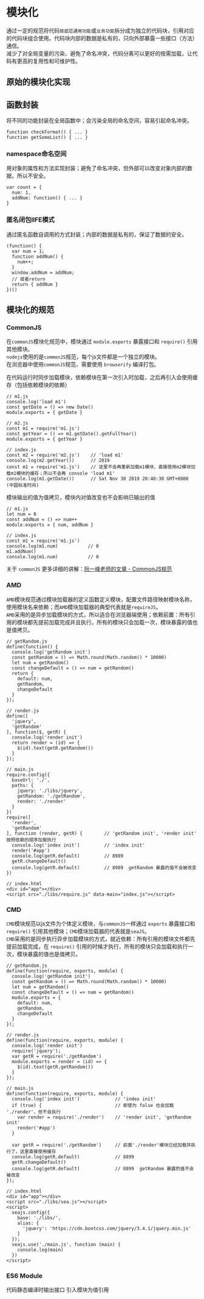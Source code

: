 # 模块化
  通过一定的规范将代码`按底层通用功能`或`业务功能`拆分成为独立的代码块，引用对应的代码块组合使用。代码块内部的数据是私有的，只向外部暴露一些接口（方法）通信。  
  减少了对全局变量的污染、避免了命名冲突，代码分离可以更好的按需加载，让代码有更高的复用性和可维护性。

  ## 原始的模块化实现  
  ## 函数封装
  将不同的功能封装在全局函数中；会污染全局的命名空间，容易引起命名冲突。
  ```
  function checkFormat() { ... }
  function getSomeList() { ... }
  ```
  ### namespace命名空间
  用对象的属性和方法实现封装；避免了命名冲突，但外部可以改变对象内部的数据，所以不安全。
  ```
  var count = {
    num: 1,
    addNum: function() { ... }
  }
  ```
  ### 匿名闭包IIFE模式
  通过匿名函数自调用的方式封装；内部的数据是私有的，保证了数据的安全。
  ```
  (function() {
    var num = 1;
    function addNum() {
      num++;
    }
    window.addNum = addNum;
    // 或者return
    return { addNum }
  })()
  ```
  
  ## 模块化的规范

  ### CommonJS
  在`commonJS`模块化规范中，模块通过 `module.exports` 暴露接口和 `require()` 引用其他模块。  
  `nodejs`使用的是`commonJS`规范，每个js文件都是一个独立的模块。  
  在浏览器中使用`commonJS`规范，需要使用 `browserify` 编译打包。  

  在代码运行时同步加载模块，依赖模块在第一次引入时加载，之后再引入会使用缓存（包括依赖模块的依赖）
  ```
  // m1.js
  console.log('load m1')
  const getDate = () => new Date()
  module.exports = { getDate }

  // m2.js
  const m1 = require('m1.js')
  const getYear = () => m1.getDate().getFullYear()
  module.exports = { getYear }

  // index.js
  const m2 = require('m2.js')    // 'load m1'
  console.log(m2.getYear())      // 2019
  const m1 = require('m1.js')    // 这里不会再重新加载m1模块，直接使用m2模块加载m1模块的缓存；所以不会再 console 'load m1'
  console.log(m1.getDate())      // Sat Nov 30 2019 20:40:30 GMT+0800 (中国标准时间)

  ```
  模块输出的值为值拷贝，模块内对值改变也不会影响已输出的值
  ```
  // m1.js
  let num = 0
  const addNum = () => num++
  module.exports = { num, addNum }

  // index.js
  const m1 = require('m1.js')
  console.log(m1.num)           // 0
  m1.addNum()
  console.log(m1.num)           // 0
  ```
  关于 `commonJS` 更多详细的讲解：[阮一峰老师的文章 - CommonJS规范](http://javascript.ruanyifeng.com/nodejs/module.html)  

  ### AMD
  `AMD`模块规范通过模块加载器的定义函数定义模块，配置文件路径映射模块名称，使用模块名来依赖；而`AMD`模块加载器的典型代表就是`requireJS`。  
  `AMD`采用的是异步加载模块的方式，所以适合在浏览器端使用；依赖前置：所有引用的模块都先提前加载完成并且执行。所有的模块只会加载一次，模块暴露的值也是值拷贝。
  ```
  // getRandom.js
  define(function() {
    console.log('getRandom init')
    const getRandom = () => Math.round(Math.random() * 10000)
    let num = getRandom()
    const changeDefault = () => num = getRandom()
    return {
      default: num,
      getRandom,
      changeDefault
    }
  });

  // render.js
  define([
    'jquery',
    'getRandom'
  ], function($, getR) {
    console.log('render init')
    return render = (id) => {
      $(id).text(getR.getRandom())
    }
  });

  // main.js
  require.config({
    baseUrl: './',
    paths: {
      jquery: './libs/jquery',
      getRandom: './getRandom',
      render: './render'
    }
  })
  require([
    'render',
    'getRandom'
  ], function (render, getR) {        // 'getRandom init', 'render init'  按照依赖的顺序加载执行
    console.log('index init')         // 'index init'
    render('#app')
    console.log(getR.default)         // 8989
    getR.changeDefault()
    console.log(getR.default)         // 8989  getRandom 暴露的值不会被改变
  })

  // index.html
  <div id="app"></div>
  <script src="./libs/require.js" data-main="index.js"></script>
  ```

  ### CMD
  `CMD`模块规范以js文件为个体定义模块，与`commonJS`一样通过 `exports` 暴露接口和 `require()` 引用其他模块；`CMD`模块加载器的代表就是`seaJS`。  
  `CMD`采用的是同步执行异步加载模块的方式，就近依赖：所有引用的模块文件都先提前加载完成，在 `require()` 引用的时候才执行，所有的模块只会加载和执行一次，模块暴露的值也是值拷贝。  
  ```
  // getRandom.js
  define(function(require, exports, module) {
    console.log('getRandom init')
    const getRandom = () => Math.round(Math.random() * 10000)
    let num = getRandom()
    const changeDefault = () => num = getRandom()
    module.exports = {
      default: num,
      getRandom,
      changeDefault
    }
  });

  // render.js
  define(function(require, exports, module) {
    console.log('render init')
    require('jquery');
    var getR = require('./getRandom')
    module.exports = render = (id) => {
      $(id).text(getR.getRandom())
    }  
  });

  // main.js
  define(function(require, exports, module) {
    console.log('index init')             // 'index init'
    if (true) {                           // 即使为 false 也会加载 './render'，但不会执行
      var render = require('./render')    // 'render init', 'getRandom init'
      render('#app')
    }

    var getR = require('./getRandom')     // 前面'./render'模块已经加载并执行了，这里直接使用缓存
    console.log(getR.default)             // 8899
    getR.changeDefault()
    console.log(getR.default)             // 8899  getRandom 暴露的值不会被改变
  });

  // index.html
  <div id="app"></div>
  <script src="./libs/sea.js"></script>
  <script>
    seajs.config({
      base: './libs/',
      alias: {
        'jquery': 'https://cdn.bootcss.com/jquery/3.4.1/jquery.min.js'
      }
    });
    seajs.use('./main.js', function (main) {
      console.log(main)
    })
  </script>
  ```
 

  ### ES6 Module
  代码静态编译时输出接口
  引入模块为值引用